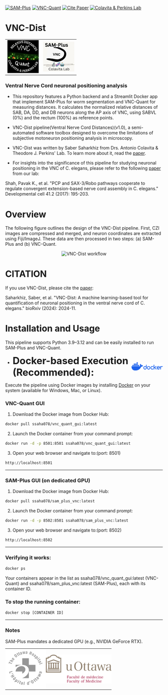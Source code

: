 [![SAM-Plus](https://img.shields.io/docker/image-size/ssaha078/sam_plus_vnc/latest.svg?label=SAM-Plus)](https://hub.docker.com/r/ssaha078/sam_plus_vnc)
[![VNC-Quant](https://img.shields.io/docker/image-size/ssaha078/vnc_quant_gui/latest.svg?label=VNC-Quant)](https://hub.docker.com/r/ssaha078/vnc_quant_gui)
[![Cite Paper](https://img.shields.io/badge/Cite%20Paper-green)](https://www.biorxiv.org/content/10.1101/2024.11.16.623955v2.abstract)
[![Colavita & Perkins Lab](https://img.shields.io/badge/Colavita%20%26%20Perkins%20Lab-darkred)](https://www.uottawa.ca/faculty-medicine/)







# VNC-Dist  
<table>
  <tr>
    <td align="right">
      <img src="images/VNC-Quant.png" alt="VNC-Quant logo" width="100"/>
    </td>
    <td align="left">
      <img src="images/SAM-Plus.PNG" alt="SAM-Plus logo" width="100"/>
    </td>
  </tr>
</table>



### Ventral Nerve Cord neuronal positioning analysis      

* This repository features a Python backend and a Streamlit Docker app that implement SAM-Plus for worm segmentation and VNC-Quant for measuring distances. It calculates the normalized relative distances of SAB, DA, DD, and DB neurons along the AP axis of VNC, using SABVL (0%) and the rectum (100%) as reference points.

* VNC-Dist pipeline(Ventral Nerve Cord Distances)(v1.0), a semi-automated software toolbox designed to overcome the limitations of subjective motoneuron positioning analysis in microscopy.

* VNC-Dist was written by Saber Saharkhiz from Drs. Antonio Colavita & Theodore J. Perkins' Lab. To learn more about it, read the [paper](https://www.biorxiv.org/content/10.1101/2024.11.16.623955v2.abstract).
* For insights into the significance of this pipeline for studying neuronal positioning in the VNC of C. elegans, please refer to the following [paper](https://www.cell.com/developmental-cell/fulltext/S1534-5807(17)30210-1) from our lab:

Shah, Pavak K., et al. "PCP and SAX-3/Robo pathways cooperate to regulate convergent extension-based nerve cord assembly in C. elegans." Developmental cell 41.2 (2017): 195-203.


# Overview

The following figure outlines the design of the VNC-Dist pipeline. First, CZI images are compressed and merged, and neuron coordinates are extracted using Fiji/ImageJ. These data are then processed in two steps: (a) SAM-Plus and (b) VNC-Quant.

<p align="center">
  <img src="images/Pipeline Design.png" alt="VNC-Dist workflow" width="800">
</p>


# CITATION
If you use VNC-Dist, please cite the [paper](https://www.biorxiv.org/content/10.1101/2024.11.16.623955v2.abstract):


Saharkhiz, Saber, et al. "VNC-Dist: A machine learning-based tool for quantification of neuronal positioning in the ventral nerve cord of C. elegans." bioRxiv (2024): 2024-11.


# Installation and Usage

This pipeline supports Python 3.9–3.12 and can be easily installed to run SAM-Plus and VNC-Quant.




  
- <div style="display: flex; justify-content: space-between; align-items: center;">
  <strong style="font-size: 2.2em;">Docker-based Execution (Recommended):</strong>
  <img src="images/Docker.png" alt="Docker Logo" width="100"/>
</div>


  
Execute the pipeline using Docker images by installing [Docker](https://www.docker.com/products/docker-desktop/) on your system (available for Windows, Mac, or Linux).

### VNC-Quant GUI

1) Download the Docker image from Docker Hub:
```bash
docker pull ssaha078/vnc_quant_gui:latest
```
2) Launch the Docker container from your command prompt:
```bash
docker run -d -p 8501:8501 ssaha078/vnc_quant_gui:latest
```
3)  Open your web browser and navigate to:(port: 8501)
 ```bash
http://localhost:8501
```

--------------------------------------------------------------

### SAM-Plus GUI (on dedicated GPU)
1) Download the Docker image from Docker Hub:

```bash
docker pull ssaha078/sam_plus_vnc:latest
```
2) Launch the Docker container from your command prompt:
 ```bash
docker run -d -p 8502:8501 ssaha078/sam_plus_vnc:latest
```
3)  Open your web browser and navigate to:(port: 8502)
 ```bash
http://localhost:8502
```
------------------------------------------------------------

### Verifying it works: 
 ```bash
docker ps 
```

Your containers appear in the list as ssaha078/vnc_quant_gui:latest (VNC-Quant) and ssaha078/sam_plus_vnc:latest (SAM-Plus), each with its container ID.

### To stop the running container:
 ```bash
docker stop [CONTAINER ID]
```
--------------------------------------------------------------

### Notes
SAM-Plus mandates a dedicated GPU (e.g., NVIDIA GeForce RTX).



<div align="center">
  <table style="border-collapse: collapse; border: 0;">
    <tr>
      <td align="right" style="border: 0; padding: 0;">
        <img src="VNC-Dist/VNC-Quant/assets/TOH.png" alt="TOH logo" width="130" style="border: 0; display: block;" />
      </td>
      <td align="left" style="border: 0; padding: 0;">
        <img src="VNC-Dist/VNC-Quant/assets/uOttawaMed.png" alt="uOttawaMed logo" width="210" style="border: 0; display: block;" />
      </td>
    </tr>
  </table>
</div>


